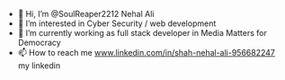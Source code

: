 - 👋 Hi, I’m @SoulReaper2212 Nehal Ali
- 👀 I’m interested in Cyber Security / web development
- 🌱 I’m currently working as full stack developer in Media Matters for Democracy
- 📫 How to reach me www.linkedin.com/in/shah-nehal-ali-956682247 my linkedin

<!---
SoulReaper2212/SoulReaper2212 is a ✨ special ✨ repository because its `README.md` (this file) appears on your GitHub profile.
You can click the Preview link to take a look at your changes.
--->
